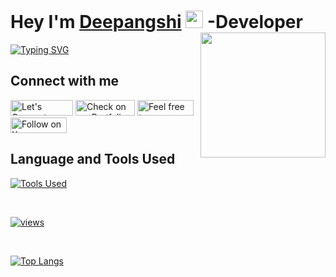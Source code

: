 <h1 align="left">Hey I'm <a href="https://www.linkedin.com/in/deepangshi-saha/">Deepangshi</a> <img src="https://media.giphy.com/media/hvRJCLFzcasrR4ia7z/giphy.gif" width="28"/>      <img align="right" src="https://media.giphy.com/media/k7AEaKLU0maVvEpgPG/giphy.gif" width="200" height="200"/> -Developer </h1>

<a href="https://git.io/typing-svg"><img src="https://readme-typing-svg.demolab.com?font=Fira+Code&pause=1000&random=false&width=435&lines=Developing+web+applications%2C;contributed+in+.NET+CORE%2C+Backend%2C;currently+focusing+on+developing;asp.net-+c%23+applications" alt="Typing SVG" /></a>

## Connect with me

<p align="left">
  <a href="https://www.linkedin.com/in/deepangshi-saha/" target="_blank" rel="noreferrer" ><img title="Let's Connect on LinkedIn" src="https://img.shields.io/badge/LinkedIn-0077B5?style=for-the-badge&logo=linkedin&logoColor=white&style=plastic"  width="100" height="25" /></a>
   <a href="https://deepangshi-dev.netlify.app/" target="_blank" rel="noreferrer"><img title="Check on my Portfolio" src="https://img.shields.io/badge/Portfolio-f29318?style=for-the-badge&logo=React&logoColor=white&style=plastic" width="95" height="25" /></a>
  <a href="https://github.com/Deepangshi" target="_blank" rel="noreferrer"><img title="Feel free to collaborate with me on Github" src="https://img.shields.io/badge/GitHub-333333?style=for-the-badge&logo=github&logoColor=white&style=plastic" width="90" height="25" /></a>
  <a href="https://twitter.com/Deepangshi" target="_blank" rel="noreferrer"><img title="Follow on X" src="https://img.shields.io/badge/twitter-14171A?style=for-the-badge&logo=x&logoColor=white&style=plastic" width="90" height="25" /></a>
</p>

## Language and Tools Used

<p align="left"> 
<!--    <a href="#">
<img alt="C#" src="https://img.shields.io/badge/C%20Sharp-800080?style=for-the-badge&logo=CSharp&logoColor=white&style=plastic" width="95" height="25" />
<img alt="MySQL" src="https://img.shields.io/badge/mysql-48494B?&style=for-the-badge&logo=mysql&logoColor=white%22&style=plastic" width="95" height="25"/>
<img alt="React.js" src="https://img.shields.io/badge/React.js-61dbfb?style=for-the-badge&logo=React&logoColor=323330&style=plastic"  width="95" height="25" />
<img alt="JavaScript" src="https://img.shields.io/badge/JavaScript-323330?style=for-the-badge&logo=javascript&l&logoColor=%23F7DF1E%22&style=plastic"  width="100" height="25"/>  
<img alt="HTML5" src="https://img.shields.io/badge/HTML%205-e34c26?style=for-the-badge&logo=html5&logoColor=white&style=plastic"  width="73" height="25"/>
<img alt="CSS3" src="https://img.shields.io/badge/css3%20-%231572B6.svg?&style=for-the-badge&logo=css3&logoColor=white&style=plastic"  width="70" height="25"/>
<img alt="Python" src="https://img.shields.io/badge/Python-646464?style=for-the-badge&logo=Python&logoColor=4B8BBE&style=plastic"  width="80" height="25"/>
<img alt="Git" src="https://img.shields.io/badge/Git-F1502F?style=for-the-badge&logo=Git&logoColor=white&style=plastic" width="50" height="25"/>
</a> -->
<p align="left"> <a href="https://github.com/Deepangshi" target="_blank" rel="noreferrer"><img title="Tools Used" src="https://skillicons.dev/icons?i=cs,dotnet,postgres,react,materialui,html,css,python,git"> </a> </p>
</p>

<br/>

<a href="https://github.com/Deepangshi" align="left" target="_blank" rel="noreferrer"> <img alt="views" title="Github views" src="https://komarev.com/ghpvc/?username=deepangshi&style=plastic"> </a>

<br />

<p align="left">

[![Top Langs](https://github-readme-stats.vercel.app/api/top-langs/?username=Deepangshi&layout=donut&theme=tokyonight)](https://github.com/Deepangshi/github-readme-stats)

</p>

<br/>

